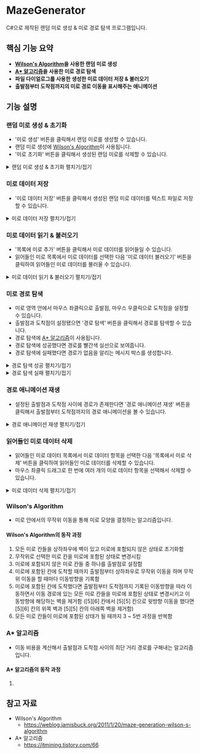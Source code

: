 # MazeGenerator
C#으로 제작된 랜덤 미로 생성 & 미로 경로 탐색 프로그램입니다.

## 핵심 기능 요약

* **[Wilson's Algorithm](#wilsons-algorithm)을 사용한 랜덤 미로 생성**
* **[A* 알고리즘](#a-알고리즘)을 사용한 미로 경로 탐색**
* **파일 다이얼로그를 사용한 생성한 미로 데이터 저장 & 불러오기**
* **출발점부터 도착점까지의 미로 경로 이동을 표시해주는 애니메이션**

## 기능 설명

### 랜덤 미로 생성 & 초기화

* '미로 생성' 버튼을 클릭해서 랜덤 미로를 생성할 수 있습니다.
* 랜덤 미로 생성에 [Wilson's Algorithm](#wilsons-algorithm)이 사용됩니다.
* '미로 초기화' 버튼을 클릭해서 생성된 랜덤 미로를 삭제할 수 있습니다.

<details>
  <summary>랜덤 미로 생성 & 초기화 펼치기/접기</summary><br>

  ![GenerateRandomMazeDemo](https://raw.githubusercontent.com/toxync/MazeGenerator/master/Maze_Generator/demo_images/generate_random_maze_demo.gif)
</details>

### 미로 데이터 저장

* '미로 데이터 저장' 버튼을 클릭해서 생성된 랜덤 미로 데이터를 텍스트 파일로 저장할 수 있습니다.

<details>
  <summary>미로 데이터 저장 펼치기/접기</summary><br>

  ![SaveMazeDataDemo](https://raw.githubusercontent.com/toxync/MazeGenerator/master/Maze_Generator/demo_images/save_maze_data_demo.gif)
</details>

### 미로 데이터 읽기 & 불러오기

* '목록에 미로 추가' 버튼을 클릭해서 미로 데이터를 읽어들일 수 있습니다.
* 읽어들인 미로 목록에서 미로 데이터를 선택한 다음 '미로 데이터 불러오기' 버튼을 클릭하여 읽어들인 미로 데이터를 불러올 수 있습니다.

<details>
  <summary>미로 데이터 읽기 & 불러오기 펼치기/접기</summary><br>

  ![LoadMazeDataDemo](https://raw.githubusercontent.com/toxync/MazeGenerator/master/Maze_Generator/demo_images/load_maze_data_demo.gif)
</details>

### 미로 경로 탐색

* 미로 영역 안에서 마우스 좌클릭으로 출발점, 마우스 우클릭으로 도착점을 설정할 수 있습니다.
* 출발점과 도착점이 설정됐으면 '경로 탐색' 버튼을 클릭해서 경로를 탐색할 수 있습니다.
* 경로 탐색에 [A* 알고리즘](#a-알고리즘)이 사용됩니다.
* 경로 탐색에 성공했다면 경로를 빨간색 실선으로 보여줍니다.
* 경로 탐색에 실패했다면 경로가 없음을 알리는 메시지 박스를 생성합니다.

<details>
  <summary>경로 탐색 성공 펼치기/접기</summary><br>

  ![FindMazePathDemo](https://raw.githubusercontent.com/toxync/MazeGenerator/master/Maze_Generator/demo_images/find_maze_path_demo.gif)
</details>

<details>
  <summary>경로 탐색 실패 펼치기/접기</summary><br>

  ![NoMazePathDemo](https://raw.githubusercontent.com/toxync/MazeGenerator/master/Maze_Generator/demo_images/no_maze_path_demo.gif)
</details>

### 경로 애니메이션 재생

* 설정된 출발점과 도착점 사이에 경로가 존재한다면 '경로 애니메이션 재생' 버튼을 클릭해서 출발점부터 도착점까지의 경로 애니메이션을 볼 수 있습니다.

<details>
  <summary>경로 애니메이션 재생 펼치기/접기</summary><br>

  ![ShowPathMotionDemo](https://raw.githubusercontent.com/toxync/MazeGenerator/master/Maze_Generator/demo_images/show_path_motion_demo.gif)
</details>

### 읽어들인 미로 데이터 삭제

* 읽어들인 미로 데이터 목록에서 미로 데이터 항목을 선택한 다음 '목록에서 미로 삭제' 버튼을 클릭하여 읽어들인 미로 데이터를 삭제할 수 있습니다.
* 마우스 좌클릭 드래그로 한 번에 여러 개의 미로 데이터 항목을 선택해서 삭제할 수 있습니다.

<details>
  <summary>미로 데이터 삭제 펼치기/접기</summary><br>

  ![RemoveMazeDataDemo](https://raw.githubusercontent.com/toxync/MazeGenerator/master/Maze_Generator/demo_images/remove_maze_data_demo.gif)
</details>

### Wilson's Algorithm

* 미로 안에서의 무작위 이동을 통해 미로 모양을 결정하는 알고리즘입니다.

#### Wilson's Algorithm의 동작 과정

1. 모든 미로 칸들을 상하좌우에 벽이 있고 미로에 포함되지 않은 상태로 초기화함
2. 무작위로 선택한 미로 칸을 미로에 포함된 상태로 변경시킴
3. 미로에 포함되지 않은 미로 칸들 중 하나를 출발점로 설정함
4. 미로에 포함된 칸에 도착할 때까지 출발점부터 상하좌우로 무작위 이동을 하며 무작위 이동을 할 때마다 이동방향을 기록함
5. 미로에 포함된 칸에 도착했다면 출발점부터 도착점까지 기록된 이동방향을 따라 이동하면서 이동 경로에 있는 모든 미로 칸들을 미로에 포함된 상태로 변경시키고 이동방향에 해당하는 벽을 제거함
([5][6] 칸에서 [5][5] 칸으로 윗방향 이동을 했다면 [5][6] 칸의 위쪽 벽과 [5][5] 칸의 아래쪽 벽을 제거함)
6. 모든 미로 칸들이 미로에 포함된 상태가 될 때까지 3 ~ 5번 과정을 반복함

### A* 알고리즘

* 이동 비용을 계산해서 출발점과 도착점 사이의 최단 거리 경로를 구해내는 알고리즘입니다.

#### A* 알고리즘의 동작 과정
1. 

## 참고 자료

* Wilson's Algorithm
  - https://weblog.jamisbuck.org/2011/1/20/maze-generation-wilson-s-algorithm
* A* 알고리즘
  - https://itmining.tistory.com/66
